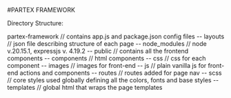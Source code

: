 #PARTEX FRAMEWORK

Directory Structure:

partex-framework        // contains app.js and package.json config files
-- layouts              // json file describing structure of each page
-- node_modules	        // node v.20.15.1, expressjs v. 4.19.2
-- public               // contains all the frontend components
        -- components   // html components
        -- css          // css for each component
        -- images       // images for front-end
        -- js           // plain vanilla js for front-end actions and components
-- routes               // routes added for page nav
-- scss	                // core styles used globally defining all the colors, fonts and base styles
-- templates            // global html that wraps the page templates
